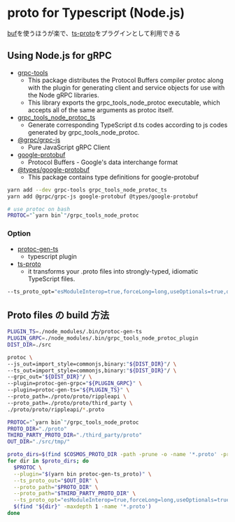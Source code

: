# proto for Typescript (Node.js)

[buf](https://buf.build/docs/introduction)を使うほうが楽で、[ts-proto](https://github.com/stephenh/ts-proto)をプラグインとして利用できる

## Using Node.js for gRPC

- [grpc-tools](https://www.npmjs.com/package/grpc-tools)
  - This package distributes the Protocol Buffers compiler protoc along with the plugin for generating client and service objects for use with the Node gRPC libraries.
  - This library exports the grpc_tools_node_protoc executable, which accepts all of the same arguments as protoc itself.
- [grpc_tools_node_protoc_ts](https://www.npmjs.com/package/grpc_tools_node_protoc_ts)
  - Generate corresponding TypeScript d.ts codes according to js codes generated by grpc_tools_node_protoc.
- [@grpc/grpc-js](https://www.npmjs.com/package/@grpc/grpc-js)
  - Pure JavaScript gRPC Client
- [google-protobuf](https://www.npmjs.com/package/google-protobuf)
  - Protocol Buffers - Google's data interchange format
- [@types/google-protobuf](https://www.npmjs.com/package/@types/google-protobuf)
  - This package contains type definitions for google-protobuf

```sh
yarn add --dev grpc-tools grpc_tools_node_protoc_ts
yarn add @grpc/grpc-js google-protobuf @types/google-protobuf
```

```sh
# use protoc on bash
PROTOC="`yarn bin`"/grpc_tools_node_protoc
```

### Option

- [protoc-gen-ts](https://www.npmjs.com/package/protoc-gen-ts)
  - typescript plugin
- [ts-proto](https://www.npmjs.com/package/ts-proto)
  - it transforms your .proto files into strongly-typed, idiomatic TypeScript files.

```sh
--ts_proto_opt="esModuleInterop=true,forceLong=long,useOptionals=true,outputTypeRegistry=true"
```

## Proto files の build 方法

```sh
PLUGIN_TS=./node_modules/.bin/protoc-gen-ts
PLUGIN_GRPC=./node_modules/.bin/grpc_tools_node_protoc_plugin
DIST_DIR=./src

protoc \
--js_out=import_style=commonjs,binary:"${DIST_DIR}"/ \
--ts_out=import_style=commonjs,binary:"${DIST_DIR}"/ \
--grpc_out="${DIST_DIR}"/ \
--plugin=protoc-gen-grpc="${PLUGIN_GRPC}" \
--plugin=protoc-gen-ts="${PLUGIN_TS}" \
--proto_path=./proto/proto/rippleapi \
--proto_path=./proto/proto/third_party \
./proto/proto/rippleapi/*.proto
```

```sh
PROTOC="`yarn bin`"/grpc_tools_node_protoc
PROTO_DIR="./proto"
THIRD_PARTY_PROTO_DIR="./third_party/proto"
OUT_DIR="./src/tmp/"

proto_dirs=$(find $COSMOS_PROTO_DIR -path -prune -o -name '*.proto' -print0 | xargs -0 -n1 dirname | sort | uniq)
for dir in $proto_dirs; do
  $PROTOC \
  --plugin="$(yarn bin protoc-gen-ts_proto)" \
  --ts_proto_out="$OUT_DIR" \
  --proto_path="$PROTO_DIR" \
  --proto_path="$THIRD_PARTY_PROTO_DIR" \
  --ts_proto_opt="esModuleInterop=true,forceLong=long,useOptionals=true,outputTypeRegistry=true" \
  $(find "${dir}" -maxdepth 1 -name '*.proto')
done
```
